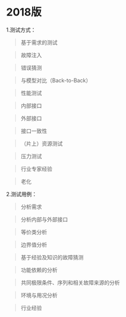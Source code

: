 # 2018版

1.测试方式：

> 基于需求的测试

> 故障注入

> 错误猜测

> 与模型对比（Back-to-Back）

> 性能测试

> 内部接口

> 外部接口

> 接口一致性

> （片上）资源测试

> 压力测试

> 行业专家经验

> 老化

2.测试用例：

> 分析需求

> 分析内部与外部接口

> 等价类分析

> 边界值分析

> 基于经验及知识的故障猜测

> 功能依赖的分析

> 共同极限条件、序列和相关故障来源的分析

> 环境与用况分析

> 行业经验